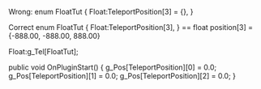 Wrong:
enum FloatTut
{
  Float:TeleportPosition[3] = {},
}

Correct
enum FloatTut
{
	Float:TeleportPosition[3],
}                                                   ==              float position[3] = {-888.00, -888.00, 888.00}

Float:g_Tel[FloatTut];

public void OnPluginStart()
{
	g_Pos[TeleportPosition][0] = 0.0;
	g_Pos[TeleportPosition][1] = 0.0;
	g_Pos[TeleportPosition][2] = 0.0;
}
